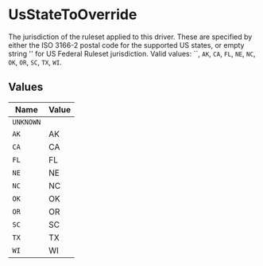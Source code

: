 # UsStateToOverride

The jurisdiction of the ruleset applied to this driver. These are specified by either the ISO 3166-2 postal code for the supported US states, or empty string '' for US Federal Ruleset jurisdiction. Valid values: ``, `AK`, `CA`, `FL`, `NE`, `NC`, `OK`, `OR`, `SC`, `TX`, `WI`.


## Values

| Name      | Value     |
| --------- | --------- |
| `UNKNOWN` |           |
| `AK`      | AK        |
| `CA`      | CA        |
| `FL`      | FL        |
| `NE`      | NE        |
| `NC`      | NC        |
| `OK`      | OK        |
| `OR`      | OR        |
| `SC`      | SC        |
| `TX`      | TX        |
| `WI`      | WI        |